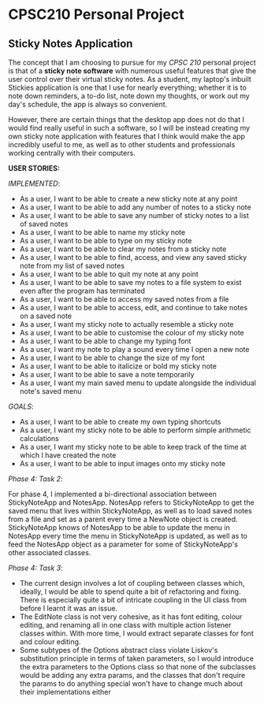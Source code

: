 # CPSC210 Personal Project

## Sticky Notes Application

The concept that I am choosing to pursue for my *CPSC 210* personal project is that of a **sticky
note software** with numerous useful features that give the user control over their virtual sticky notes.
As a student, my laptop's inbuilt Stickies application is one that I use for nearly everything; whether it is to 
note down reminders, a to-do list, note down my thoughts, or work out my day's schedule, the app is always so 
convenient.

However, there are certain things that the desktop app does not do that I would find really useful in such a software, 
so 
I will be instead creating my own sticky note application with features that I think would make the app incredibly 
useful to me,
as well as to other students and professionals working centrally with their computers.


**USER STORIES:**

*IMPLEMENTED*:
- As a user, I want to be able to create a new sticky note at any point
- As a user, I want to be able to add any number of notes to a sticky note
- As a user, I want to be able to save any number of sticky notes to a list of saved notes
- As a user, I want to be able to name my sticky note
- As a user, I want to be able to type on my sticky note
- As a user, I want to be able to clear my notes from a sticky note
- As a user, I want to be able to find, access, and view any saved sticky note from my list of saved notes
- As a user, I want to be able to quit my note at any point
- As a user, I want to be able to save my notes to a file system to exist even after the program has terminated
- As a user, I want to be able to access my saved notes from a file 
- As a user, I want to be able to access, edit, and continue to take notes on a saved note
- As a user, I want my sticky note to actually resemble a sticky note
- As a user, I want to be able to customise the colour of my sticky note
- As a user, I want to be able to change my typing font
- As a user, I want my note to play a sound every time I open a new note
- As a user, I want to be able to change the size of my font
- As a user, I want to be able to italicize or bold my sticky note
- As a user, I want to be able to save a note temporarily 
- As a user, I want my main saved menu to update alongside the individual note's saved menu

*GOALS*:
- As a user, I want to be able to create my own typing shortcuts
- As a user, I want my sticky note to be able to perform simple arithmetic calculations
- As a user, I want my sticky note to be able to keep track of the time at which I have created the note
- As a user, I want to be able to input images onto my sticky note


*Phase 4: Task 2*:

For phase 4, I implemented a bi-directional association between StickyNoteApp and NotesApp. NotesApp 
refers to StickyNoteApp to get the saved menu that lives within StickyNoteApp, as well as to load saved notes 
from a file and set as a parent every time a NewNote object is created. StickyNoteApp knows of NotesApp to be able 
to update the menu in NotesApp every time the menu in StickyNoteApp is updated, as well as to feed the NotesApp object 
as a parameter for some of StickyNoteApp's other associated classes.

*Phase 4: Task 3*:
- The current design involves a lot of coupling between classes which, ideally, I would be able to spend quite a bit of 
  refactoring and fixing. There is especially quite a bit of intricate coupling in the UI class from before I learnt it 
  was an issue. 
- The EditNote class is not very cohesive, as it has font editing, colour editing, and renaming all in one class with 
  multiple action listener classes within. With more time, I would extract separate classes for font and colour editing.
- Some subtypes of the Options abstract class violate Liskov's substitution principle in terms of taken
  parameters, so I would introduce the extra parameters to the Options class so that none of the subclasses would be
  adding any extra params, and the classes that don't require the params to do anything special won't have to change
  much about their implementations either
  